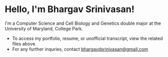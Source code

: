 # Hello, I'm Bhargav Srinivasan!
I'm a Computer Science and Cell Biology and Genetics double major at the University of Maryland, College Park.
* To access my portfolio, resume, or unofficial transcript, view the related files above.
* For any further inquries, contact bhargavdsrinivasan@gmail.com

